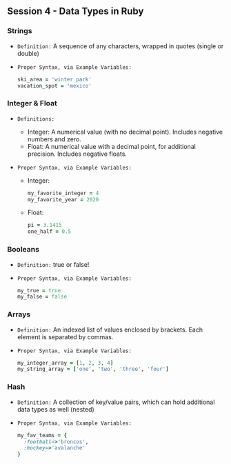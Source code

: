 ## Session 4 - Data Types in Ruby

### Strings
- `Definition:`  A sequence of any characters, wrapped in quotes (single or double)

- `Proper Syntax, via Example Variables: `


    ```ruby
    ski_area = 'winter park'
    vacation_spot = 'mexico'
    ```

### Integer & Float
- `Definitions: `
    - Integer:  A numerical value (with no decimal point). Includes negative numbers and zero.
    - Float:  A numerical value with a decimal point, for additional precision. Includes negative floats.

- `Proper Syntax, via Example Variables: `
    - Integer:
        ```ruby
        my_favorite_integer = 4
        my_favorite_year = 2020
        ```
    - Float:
        ```ruby
        pi = 3.1415
        one_half = 0.5
        ```

### Booleans
- `Definition:`  true or false!

- `Proper Syntax, via Example Variables: `
    ```ruby
    my_true = true
    my_false = false
    ```

### Arrays
- `Definition:`  An indexed list of values enclosed by brackets. Each element is separated by commas.

- `Proper Syntax, via Example Variables: `
    ```ruby
    my_integer_array = [1, 2, 3, 4]
    my_string_array = ['one', 'two', 'three', 'four']
    ```

### Hash
- `Definition:`  A collection of key/value pairs, which can hold additional data types as well (nested)

- `Proper Syntax, via Example Variables: `
    ```ruby
    my_fav_teams = {
      :football=>'broncos',
      :hockey=>'avalanche'
    }
    ```
